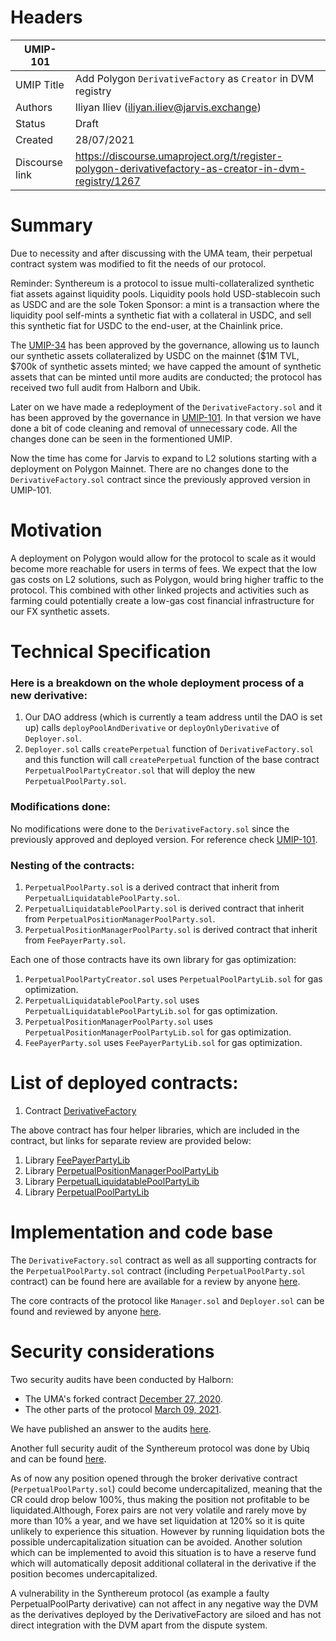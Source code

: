 # Headers

| UMIP-101  |                                                                                                                                          |
|------------|------------------------------------------------------------------------------------------------------------------------------------------|
| UMIP Title | Add Polygon `DerivativeFactory` as `Creator` in DVM registry                                                                                                |
| Authors    | Iliyan Iliev (iliyan.iliev@jarvis.exchange)                 |
| Status     | Draft                                                |
| Created    | 28/07/2021   
| Discourse link    |  https://discourse.umaproject.org/t/register-polygon-derivativefactory-as-creator-in-dvm-registry/1267                               |

# Summary

Due to necessity and after discussing with the UMA team, their perpetual contract system was modified to fit the needs of our protocol. 

Reminder: Synthereum is a protocol to issue multi-collateralized synthetic fiat assets against liquidity pools. Liquidity pools hold USD-stablecoin such as USDC and are the sole Token Sponsor: a mint is a transaction where the liquidity pool self-mints a synthetic fiat with a collateral in USDC, and sell this synthetic fiat for USDC to the end-user, at the Chainlink price.

The [UMIP-34](https://github.com/UMAprotocol/UMIPs/blob/master/UMIPs/umip-34.md) has been approved by the governance, allowing us to launch our synthetic assets collateralized by USDC on the mainnet ($1M TVL, $700k of synthetic assets minted; we have capped the amount of synthetic assets that can be minted until more audits are conducted; the protocol has received two full audit from Halborn and Ubik. 

Later on we have made a redeployment of the `DerivativeFactory.sol` and it has been approved by the governance in [UMIP-101](https://github.com/UMAprotocol/UMIPs/blob/master/UMIPs/umip-101.md). In that version we have done a bit of code cleaning and removal of unnecessary code. All the changes done can be seen in the formentioned UMIP.

Now the time has come for Jarvis to expand to L2 solutions starting with a deployment on Polygon Mainnet. There are no changes done to the `DerivativeFactory.sol` contract since the previously approved version in UMIP-101. 

# Motivation

A deployment on Polygon would allow for the protocol to scale as it would become more reachable for users in terms of fees. We expect that the low gas costs on L2 solutions, such as Polygon, would bring higher traffic to the protocol. This combined with other linked projects and activities such as farming could potentially create a low-gas cost financial infrastructure for our FX synthetic assets.

# Technical Specification

### Here is a breakdown on the whole deployment process of a new derivative:

1. Our DAO address (which is currently a team address until the DAO is set up) calls `deployPoolAndDerivative` or `deployOnlyDerivative` of `Deployer.sol`.
2. `Deployer.sol` calls `createPerpetual` function of `DerivativeFactory.sol` and this function will call `createPerpetual` function of the base contract `PerpetualPoolPartyCreator.sol` that will deploy the new `PerpetualPoolParty.sol`.

### Modifications done: 

No modifications were done to the `DerivativeFactory.sol` since the previously approved and deployed version. For reference check [UMIP-101](https://github.com/UMAprotocol/UMIPs/blob/master/UMIPs/umip-101.md).

### Nesting of the contracts:

1. `PerpetualPoolParty.sol` is a derived contract that inherit from `PerpetualLiquidatablePoolParty.sol`.
2. `PerpetualLiquidatablePoolParty.sol` is derived contract that inherit from `PerpetualPositionManagerPoolParty.sol`.
3. `PerpetualPositionManagerPoolParty.sol` is derived contract that inherit from `FeePayerParty.sol`.

Each one of those contracts have its own library for gas optimization:
1. `PerpetualPoolPartyCreator.sol` uses `PerpetualPoolPartyLib.sol` for gas optimization.
2. `PerpetualLiquidatablePoolParty.sol` uses `PerpetualLiquidatablePoolPartyLib.sol` for gas optimization.
3. `PerpetualPositionManagerPoolParty.sol` uses `PerpetualPositionManagerPoolPartyLib.sol` for gas optimization.
4. `FeePayerParty.sol` uses `FeePayerPartyLib.sol` for gas optimization.

# List of deployed contracts:

1. Contract [DerivativeFactory]()

The above contract has four helper libraries, which are included in the contract, but links for separate review are provided below:

1. Library [FeePayerPartyLib]()
2. Library [PerpetualPositionManagerPoolPartyLib]()
3. Library [PerpetualLiquidatablePoolPartyLib]()
4. Library [PerpetualPoolPartyLib]()

# Implementation and code base

The `DerivativeFactory.sol` contract as well as all supporting contracts for the `PerpetualPoolParty.sol` contract (including `PerpetualPoolParty.sol` contract) can be found here are available for a review by anyone [here](https://gitlab.com/jarvis-network/apps/exchange/mono-repo/-/tree/chore/deploy-script-rebased-generic-improvements/libs/contracts/contracts/derivative/v2).

The core contracts of the protocol like `Manager.sol` and `Deployer.sol` can be found and reviewed by anyone [here](https://gitlab.com/jarvis-network/apps/exchange/mono-repo/-/tree/chore/deploy-script-rebased-generic-improvements/libs/contracts/contracts/core).

# Security considerations

Two security audits have been conducted by Halborn: 

- The UMA's forked contract [December 27, 2020](https://gitlab.com/jarvis-network/apps/exchange/mono-repo/-/blob/dev/docs/security-audits/halborn/01-jarvis-perpetualpoolparty.pdf).
- The other parts of the protocol [March 09, 2021](https://gitlab.com/jarvis-network/apps/exchange/mono-repo/-/blob/dev/docs/security-audits/halborn/02-jarvis-v3-smart-contracts-report-v1.pdf).

We have published an answer to the audits [here](https://gitlab.com/jarvis-network/apps/exchange/mono-repo/-/blob/dev/docs/security-audits/halborn/02-response-to-jarvis-v3-smart-contracts-report-v1.md).

Another full security audit of the Synthereum protocol was done by Ubiq and can be found [here]().

As of now any position opened through the broker derivative contract (`PerpetualPoolParty.sol`) could become undercapitalized, meaning that the CR could drop below 100%, thus making the position not profitable to be liquidated.Although, Forex pairs are not very volatile and rarely move by more than 10% a year, and we have set liquidation at 120% so it is quite unlikely to experience this situation. However by running liquidation bots the possible undercapitalization situation can be avoided. Another solution which can be implemented to avoid this situation is to have a reserve fund which will automatically deposit additional collateral in the derivative if the position becomes undercapitalized.

A vulnerability in the Synthereum protocol (as example a faulty PerpetualPoolParty derivative) can not affect in any negative way the DVM as the derivatives deployed by the DerivativeFactory are siloed and has not direct integration with the DVM apart from the dispute system.
